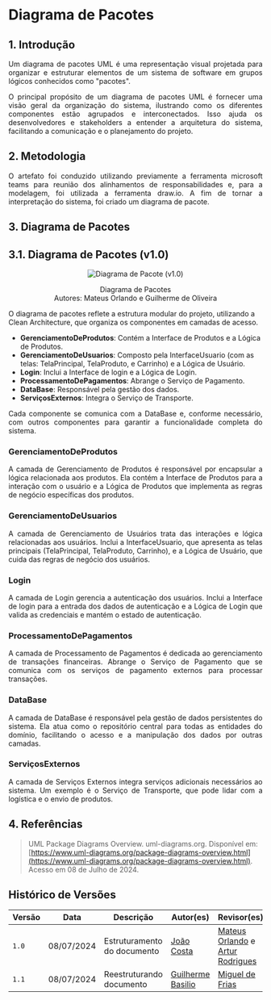 # Diagrama de Pacotes


## 1. Introdução

<p align="justify">
Um diagrama de pacotes UML é uma representação visual projetada para organizar e estruturar elementos de um sistema de software em grupos lógicos conhecidos como "pacotes".
</p>
<p align="justify">
O principal propósito de um diagrama de pacotes UML é fornecer uma visão geral da organização do sistema, ilustrando como os diferentes componentes estão agrupados e interconectados. Isso ajuda os desenvolvedores e stakeholders a entender a arquitetura do sistema, facilitando a comunicação e o planejamento do projeto.
</p>

## 2. Metodologia

<p align="justify">
O artefato foi conduzido utilizando previamente a ferramenta microsoft teams para reunião dos alinhamentos de responsabilidades e, para a modelagem, foi utilizada a ferramenta draw.io. A fim de tornar a interpretação do sistema, foi criado um diagrama de pacote.
</p>


## 3. Diagrama de Pacotes

## 3.1. Diagrama de Pacotes (v1.0)

<div align = "center"><img src="https://raw.githubusercontent.com/UnBArqDsw2024-1/2024.1_G7_My_Market/DiagramaDePacotes/docs/Imagens/Diagramas/Diagrama-de-Pacotes.jpeg" alt="Diagrama de Pacote (v1.0)">
<p>Diagrama de Pacotes<br> Autores: Mateus Orlando e Guilherme de Oliveira</p></div>

<p align="justify">

O diagrama de pacotes reflete a estrutura modular do projeto, utilizando a Clean Architecture, que organiza os componentes em camadas de acesso.

- **GerenciamentoDeProdutos**: Contém a Interface de Produtos e a Lógica de Produtos.
- **GerenciamentoDeUsuarios**: Composto pela InterfaceUsuario (com as telas: TelaPrincipal, TelaProduto, e Carrinho) e a Lógica de Usuário.
- **Login**: Inclui a Interface de login e a Lógica de Login.
- **ProcessamentoDePagamentos**: Abrange o Serviço de Pagamento.
- **DataBase**: Responsável pela gestão dos dados.
- **ServiçosExternos**: Integra o Serviço de Transporte.

<p align="justify">
Cada componente se comunica com a DataBase e, conforme necessário, com outros componentes para garantir a funcionalidade completa do sistema.
</p>

### GerenciamentoDeProdutos

<p align="justify">
A camada de Gerenciamento de Produtos é responsável por encapsular a lógica relacionada aos produtos. Ela contém a Interface de Produtos para a interação com o usuário e a Lógica de Produtos que implementa as regras de negócio específicas dos produtos.
</p>

### GerenciamentoDeUsuarios

<p align="justify">
A camada de Gerenciamento de Usuários trata das interações e lógica relacionadas aos usuários. Inclui a InterfaceUsuario, que apresenta as telas principais (TelaPrincipal, TelaProduto, Carrinho), e a Lógica de Usuário, que cuida das regras de negócio dos usuários.
</p>

### Login

<p align="justify">
A camada de Login gerencia a autenticação dos usuários. Inclui a Interface de login para a entrada dos dados de autenticação e a Lógica de Login que valida as credenciais e mantém o estado de autenticação.
</p>

### ProcessamentoDePagamentos

<p align="justify">
A camada de Processamento de Pagamentos é dedicada ao gerenciamento de transações financeiras. Abrange o Serviço de Pagamento que se comunica com os serviços de pagamento externos para processar transações.
</p>

### DataBase

<p align="justify">
A camada de DataBase é responsável pela gestão de dados persistentes do sistema. Ela atua como o repositório central para todas as entidades do domínio, facilitando o acesso e a manipulação dos dados por outras camadas.
</p>

### ServiçosExternos

<p align="justify">
A camada de Serviços Externos integra serviços adicionais necessários ao sistema. Um exemplo é o Serviço de Transporte, que pode lidar com a logística e o envio de produtos.
</p>

## 4. Referências

> UML Package Diagrams Overview. <bold>uml-diagrams.org<bold>. Disponível em: [https://www.uml-diagrams.org/package-diagrams-overview.html](https://www.uml-diagrams.org/package-diagrams-overview.html). Acesso em 08 de Julho de 2024.

## Histórico de Versões

| Versão |     Data    | Descrição   | Autor(es) | Revisor(es) |
| ------ | ----------- | ----------- | --------- | ----------- |
| `1.0`  | 08/07/2024 | Estruturamento do documento | [João Costa](https://github.com/jvcostta)  | [Mateus Orlando](https://github.com/MateusPy) e [Artur Rodrigues](https://github.com/ArturRSA19)|
| `1.1`  | 08/07/2024 | Reestruturando documento | [Guilherme Basilio](https://github.com/GuilhermeBES)  | [Miguel de Frias](https://github.com/migueldefrias) |